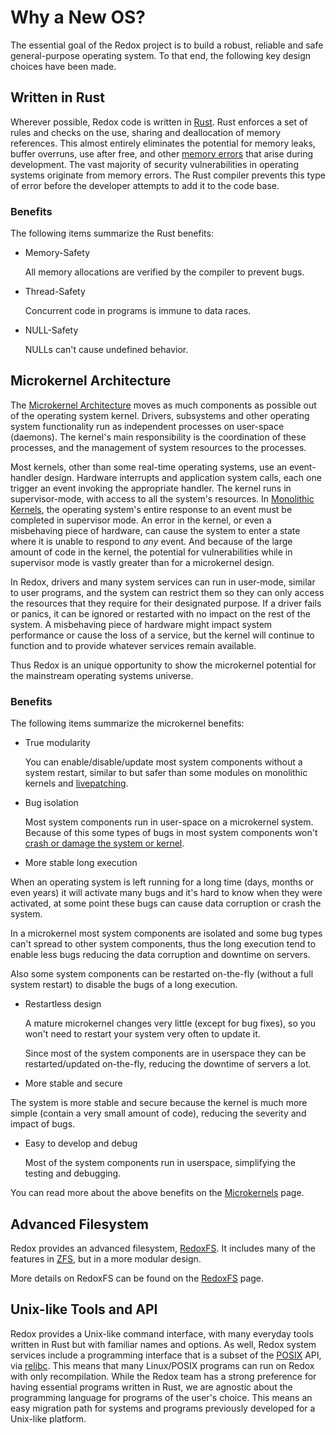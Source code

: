 # Why a New OS?

The essential goal of the Redox project is to build a robust, reliable and safe general-purpose operating system. To that end, the following key design choices have been made.

## Written in Rust

Wherever possible, Redox code is written in [Rust](https://www.rust-lang.org/). Rust enforces a set of rules and checks on the use, sharing and deallocation of memory references. This almost entirely eliminates the potential for memory leaks, buffer overruns, use after free, and other [memory errors](https://en.wikipedia.org/wiki/Memory_safety#Types_of_memory_errors) that arise during development. The vast majority of security vulnerabilities in operating systems originate from memory errors. The Rust compiler prevents this type of error before the developer attempts to add it to the code base.

### Benefits

The following items summarize the Rust benefits:

- Memory-Safety

  All memory allocations are verified by the compiler to prevent bugs.

- Thread-Safety

  Concurrent code in programs is immune to data races.

- NULL-Safety

  NULLs can't cause undefined behavior.

## Microkernel Architecture

The [Microkernel Architecture](https://en.wikipedia.org/wiki/Microkernel) moves as much components as possible out of the operating system kernel. Drivers, subsystems and other operating system functionality run as independent processes on user-space (daemons). The kernel's main responsibility is the coordination of these processes, and the management of system resources to the processes.

Most kernels, other than some real-time operating systems, use an event-handler design. Hardware interrupts and application system calls, each one trigger an event invoking the appropriate handler. The kernel runs in supervisor-mode, with access to all the system's resources. In [Monolithic Kernels](https://en.wikipedia.org/wiki/Monolithic_kernel), the operating system's entire response to an event must be completed in supervisor mode. An error in the kernel, or even a misbehaving piece of hardware, can cause the system to enter a state where it is unable to respond to *any* event. And because of the large amount of code in the kernel, the potential for vulnerabilities while in supervisor mode is vastly greater than for a microkernel design.

In Redox, drivers and many system services can run in user-mode, similar to user programs, and the system can restrict them so they can only access the resources that they require for their designated purpose. If a driver fails or panics, it can be ignored or restarted with no impact on the rest of the system. A misbehaving piece of hardware might impact system performance or cause the loss of a service, but the kernel will continue to function and to provide whatever services remain available.

Thus Redox is an unique opportunity to show the microkernel potential for the mainstream operating systems universe.

### Benefits

The following items summarize the microkernel benefits:

- True modularity

  You can enable/disable/update most system components without a system restart, similar to but safer than some modules on monolithic kernels and [livepatching](https://en.wikipedia.org/wiki/Kpatch).

- Bug isolation

  Most system components run in user-space on a microkernel system. Because of this some types of bugs in most system components won't [crash or damage the system or kernel](https://en.wikipedia.org/wiki/Kernel_panic).

- More stable long execution

When an operating system is left running for a long time (days, months or even years) it will activate many bugs and it's hard to know when they were activated, at some point these bugs can cause data corruption or crash the system.

In a microkernel most system components are isolated and some bug types can't spread to other system components, thus the long execution tend to enable less bugs reducing the data corruption and downtime on servers.

Also some system components can be restarted on-the-fly (without a full system restart) to disable the bugs of a long execution.

- Restartless design

  A mature microkernel changes very little (except for bug fixes), so you won't need to restart your system very often to update it.

  Since most of the system components are in userspace they can be restarted/updated on-the-fly, reducing the downtime of servers a lot.

- More stable and secure

The system is more stable and secure because the kernel is much more simple (contain a very small amount of code), reducing the severity and impact of bugs.

- Easy to develop and debug

  Most of the system components run in userspace, simplifying the testing and debugging.

You can read more about the above benefits on the [Microkernels](./microkernels.md) page.

## Advanced Filesystem

Redox provides an advanced filesystem, [RedoxFS](https://gitlab.redox-os.org/redox-os/redoxfs). It includes many of the features in [ZFS](https://en.wikipedia.org/wiki/OpenZFS), but in a more modular design.

More details on RedoxFS can be found on the [RedoxFS](./redoxfs.md) page.

## Unix-like Tools and API

Redox provides a Unix-like command interface, with many everyday tools written in Rust but with familiar names and options. As well, Redox system services include a programming interface that is a subset of the [POSIX](https://en.wikipedia.org/wiki/POSIX) API, via [relibc](https://gitlab.redox-os.org/redox-os/relibc). This means that many Linux/POSIX programs can run on Redox with only recompilation. While the Redox team has a strong preference for having essential programs written in Rust, we are agnostic about the programming language for programs of the user's choice. This means an easy migration path for systems and programs previously developed for a Unix-like platform.
